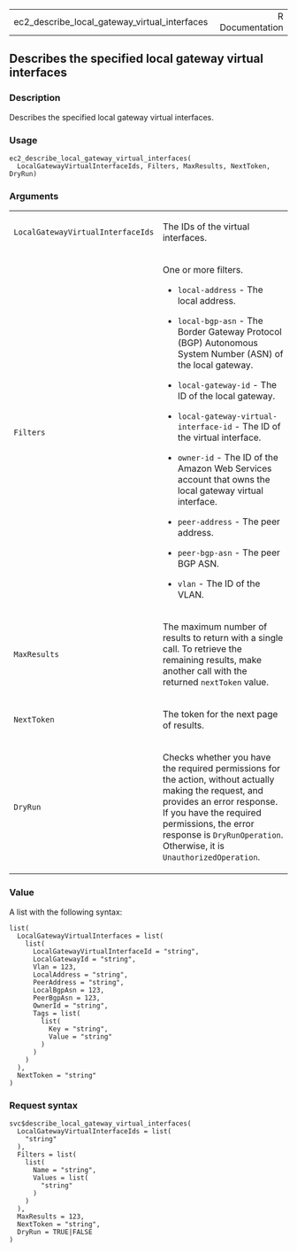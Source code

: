 <table style="width: 100%;">
<tbody>
<tr class="odd">
<td>ec2_describe_local_gateway_virtual_interfaces</td>
<td style="text-align: right;">R Documentation</td>
</tr>
</tbody>
</table>

## Describes the specified local gateway virtual interfaces

### Description

Describes the specified local gateway virtual interfaces.

### Usage

    ec2_describe_local_gateway_virtual_interfaces(
      LocalGatewayVirtualInterfaceIds, Filters, MaxResults, NextToken, DryRun)

### Arguments

<table>
<colgroup>
<col style="width: 35%" />
<col style="width: 65%" />
</colgroup>
<tbody>
<tr class="odd">
<td><code
id="ec2_describe_local_gateway_virtual_interfaces_:_LocalGatewayVirtualInterfaceIds">LocalGatewayVirtualInterfaceIds</code></td>
<td><p>The IDs of the virtual interfaces.</p></td>
</tr>
<tr class="even">
<td><code
id="ec2_describe_local_gateway_virtual_interfaces_:_Filters">Filters</code></td>
<td><p>One or more filters.</p>
<ul>
<li><p><code>local-address</code> - The local address.</p></li>
<li><p><code>local-bgp-asn</code> - The Border Gateway Protocol (BGP)
Autonomous System Number (ASN) of the local gateway.</p></li>
<li><p><code>local-gateway-id</code> - The ID of the local
gateway.</p></li>
<li><p><code>local-gateway-virtual-interface-id</code> - The ID of the
virtual interface.</p></li>
<li><p><code>owner-id</code> - The ID of the Amazon Web Services account
that owns the local gateway virtual interface.</p></li>
<li><p><code>peer-address</code> - The peer address.</p></li>
<li><p><code>peer-bgp-asn</code> - The peer BGP ASN.</p></li>
<li><p><code>vlan</code> - The ID of the VLAN.</p></li>
</ul></td>
</tr>
<tr class="odd">
<td><code
id="ec2_describe_local_gateway_virtual_interfaces_:_MaxResults">MaxResults</code></td>
<td><p>The maximum number of results to return with a single call. To
retrieve the remaining results, make another call with the returned
<code>nextToken</code> value.</p></td>
</tr>
<tr class="even">
<td><code
id="ec2_describe_local_gateway_virtual_interfaces_:_NextToken">NextToken</code></td>
<td><p>The token for the next page of results.</p></td>
</tr>
<tr class="odd">
<td><code
id="ec2_describe_local_gateway_virtual_interfaces_:_DryRun">DryRun</code></td>
<td><p>Checks whether you have the required permissions for the action,
without actually making the request, and provides an error response. If
you have the required permissions, the error response is
<code>DryRunOperation</code>. Otherwise, it is
<code>UnauthorizedOperation</code>.</p></td>
</tr>
</tbody>
</table>

### Value

A list with the following syntax:

    list(
      LocalGatewayVirtualInterfaces = list(
        list(
          LocalGatewayVirtualInterfaceId = "string",
          LocalGatewayId = "string",
          Vlan = 123,
          LocalAddress = "string",
          PeerAddress = "string",
          LocalBgpAsn = 123,
          PeerBgpAsn = 123,
          OwnerId = "string",
          Tags = list(
            list(
              Key = "string",
              Value = "string"
            )
          )
        )
      ),
      NextToken = "string"
    )

### Request syntax

    svc$describe_local_gateway_virtual_interfaces(
      LocalGatewayVirtualInterfaceIds = list(
        "string"
      ),
      Filters = list(
        list(
          Name = "string",
          Values = list(
            "string"
          )
        )
      ),
      MaxResults = 123,
      NextToken = "string",
      DryRun = TRUE|FALSE
    )
